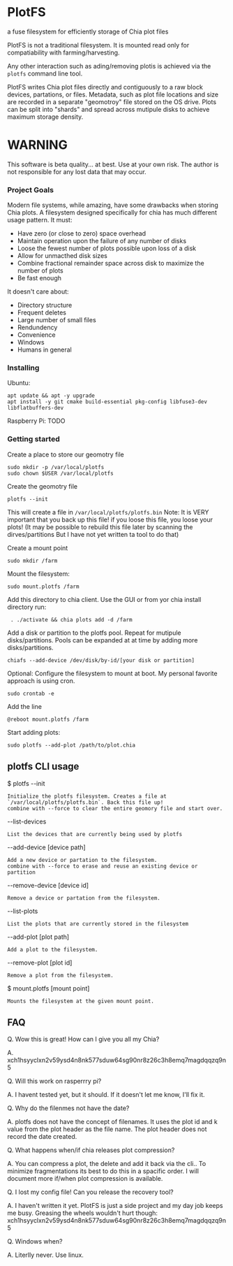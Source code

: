 # PlotFS
a fuse filesystem for efficiently storage of Chia plot files

PlotFS is not a traditional filesystem. It is mounted read only for compatiability with farming/harvesting. 

Any other interaction such as ading/removing plotis is achieved via the `plotfs` command line tool.

PlotFS writes Chia plot files directly and contiguously to a raw block devices, partations, or files.
Metadata, such as plot file locations and size are recorded in a separate "geomotroy" file stored on the OS drive. Plots can be split into "shards" and spread across mutipule disks to achieve maximum storage density.

# WARNING
This software is beta quality... at best. Use at your own risk. 
The author is not responsible for any lost data that may occur.

### Project Goals
Modern file systems, while amazing, have some drawbacks when storing Chia plots.
A filesystem designed specifically for chia has much different usage pattern. It must:

* Have zero (or close to zero) space overhead
* Maintain operation upon the failure of any number of disks
* Loose the fewest number of plots possible upon loss of a disk
* Allow for unmacthed disk sizes
* Combine fractional remainder space across disk to maximize the number of plots
* Be fast enough

It doesn't care about:

* Directory structure
* Frequent deletes
* Large number of small files
* Rendundency
* Convenience
* Windows
* Humans in general

### Installing
Ubuntu:

    apt update && apt -y upgrade
    apt install -y git cmake build-essential pkg-config libfuse3-dev libflatbuffers-dev

Raspberry Pi:
    TODO

### Getting started

Create a place to store our geomotry file
    
    sudo mkdir -p /var/local/plotfs
    sudo chown $USER /var/local/plotfs

Create the geomotry file

    plotfs --init

This will create a file in `/var/local/plotfs/plotfs.bin`
Note: It is VERY important that you back up this file! if you loose this file, you loose your plots!
(It may be possible to rebuild this file later by scanning the dirves/partitions But I have not yet written ta tool to do that)

Create a mount point

    sudo mkdir /farm

Mount the filesystem:

    sudo mount.plotfs /farm

Add this directory to chia client. Use the GUI or from yor chia install directory run: 

     . ./activate && chia plots add -d /farm

Add a disk or partition to the plotfs pool. Repeat for mutipule disks/partitions. Pools can be expanded at at time by adding more disks/partitions.

    chiafs --add-device /dev/disk/by-id/[your disk or partition]

Optional: Configure the filesystem to mount at boot. My personal favorite approach is using cron.

    sudo crontab -e
Add the line

    @reboot mount.plotfs /farm

Start adding plots:

    sudo plotfs --add-plot /path/to/plot.chia

## plotfs CLI usage

$ plotfs
--init

    Initialize the plotfs filesystem. Creates a file at `/var/local/plotfs/plotfs.bin`. Back this file up!
    combine with --force to clear the entire geomory file and start over.

--list-devices

    List the devices that are currently being used by plotfs

--add-device [device path] 

    Add a new device or partation to the filesystem.
    combine with --force to erase and reuse an existing device or partition

--remove-device [device id]

    Remove a device or partation from the filesystem.

--list-plots

    List the plots that are currently stored in the filesystem

--add-plot [plot path]

    Add a plot to the filesystem.

--remove-plot [plot id]

    Remove a plot from the filesystem.


$ mount.plotfs [mount point]

    Mounts the filesystem at the given mount point.

## FAQ

Q. Wow this is great! How can I give you all my Chia?

A. xch1hsyyclxn2v59ysd4n8nk577sduw64sg90nr8z26c3h8emq7magdqqzq9n5

Q. Will this work on rasperrry pi?

A. I havent tested yet, but it should. If it doesn't let me know, I'll fix it.

Q. Why do the filenmes not have the date?

A. plotfs does not have the concept of filenames. It uses the plot id and k value from the plot header as the file name. The plot header does not record the date created.

Q. What happens when/if chia releases plot compression?

A. You can compress a plot, the delete and add it back via the cli.. To minimize fragmentations its best to do this in a spacific order. I will document more if/when plot compression is available.


Q. I lost my config file! Can you release the recovery tool?

A. I haven't written it yet. PlotFS is just a side project and my day job keeps me busy.
    Greasing the wheels wouldn't hurt though: xch1hsyyclxn2v59ysd4n8nk577sduw64sg90nr8z26c3h8emq7magdqqzq9n5

Q. Windows when?

A. Literlly never. Use linux.
